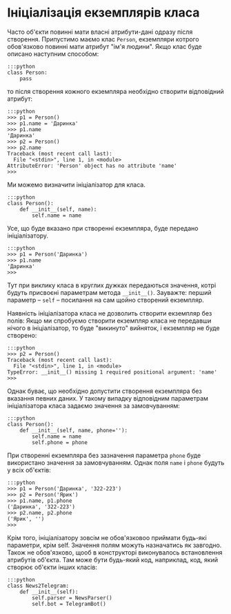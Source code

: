 # Ініціалізація екземплярів класа

Часто об'єкти повинні мати власні атрибути-дані одразу після створення. 
Припустимо маємо клас `Person`, 
екземпляри котрого обов'язково повинні мати атрибут "ім'я людини". 
Якщо клас буде описано наступним способом:

	:::python
	class Person:
		pass
		
то після створення кожного екземпляра необхідно створити відповідний атрибут:  

	:::python
	>>> p1 = Person()
	>>> p1.name = 'Даринка'
	>>> p1.name
	'Даринка'
	>>> p2 = Person()
	>>> p2.name
	Traceback (most recent call last):
	  File "<stdin>", line 1, in <module>
	AttributeError: 'Person' object has no attribute 'name'
	>>>

Ми можемо визначити ініціалізатор для класа. 

	:::python
	class Person():
		def __init__(self, name):
			self.name = name

Усе, що буде вказано при створенні екземпляра, буде передано ініціалізатору. 

	:::python
	>>> p1 = Person('Даринка')
	>>> p1.name
	'Даринка'
	>>>
	
Тут при виклику класа в круглих дужках передаються значення, котрі будуть присвоєні параметрам метода `__init__()`. 
Зауважте: перший параметр – `self` – посилання на сам щойно створений екземпляр.
	
Наявність ініціалізатора класа не дозволить створити екземпляр без полів:
Якщо ми спробуємо створити екземпляр класа не передавши нічого в ініціалізатор, 
то буде "викинуто" вийняток, і екземпляр не буде створено:

	:::python
	>>> p2 = Person()
	Traceback (most recent call last):
	  File "<stdin>", line 1, in <module>
	TypeError: __init__() missing 1 required positional argument: 'name'
	>>>

Однак буває, що необхідно допустити створення екземпляра без вказання певних даних. 
У такому випадку відповідним параметрам ініціалізатора класа задаємо значення за замовчуванням: 

	:::python
	class Person():
		def __init__(self, name, phone=''):
			self.name = name
			self.phone = phone
			
При створенні екземпляра без зазначення параметра `phone` буде використано значення за замовчуванням. 
Однак поля `name` і `phone` будуть у всіх об'єктів: 

	:::python
	>>> p1 = Person('Даринка', '322-223')
	>>> p2 = Person('Ярик')
	>>> p1.name, p1.phone
	('Даринка', '322-223')
	>>> p2.name, p2.phone
	('Ярик', '')
	>>>

Крім того, ініціалізатору зовсім не обов'язковоо приймати будь-які параметри, крім self. 
Значення полям можуть назначатись як завгодно. 
Також не обов'язково, щооб в конструкторі виконувалось встановлення атрибутів об'єкта. 
Там може бути будь-який код, наприклад, код, який створює об'єкти інших класів: 

	:::python
	class News2Telegram:
		def __init__(self):
			self.parser = NewsParser()
			self.bot = TelegramBot()



